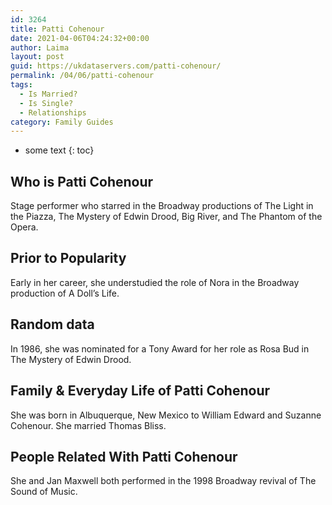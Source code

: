 ```yaml
---
id: 3264
title: Patti Cohenour
date: 2021-04-06T04:24:32+00:00
author: Laima
layout: post
guid: https://ukdataservers.com/patti-cohenour/
permalink: /04/06/patti-cohenour
tags:
  - Is Married?
  - Is Single?
  - Relationships
category: Family Guides
---
```


* some text
{: toc}


## Who is Patti Cohenour
                  
                  
                  
Stage performer who starred in the Broadway productions of The Light in the Piazza, The Mystery of Edwin Drood, Big River, and The Phantom of the Opera.
                  
              
            
              
            
                
                
                
## Prior to Popularity
                  
                  
                  
Early in her career, she understudied the role of Nora in the Broadway production of A Doll&#8217;s Life.
                  
              
            
              
            
                
                
                
## Random data
                  
                  
                  
In 1986, she was nominated for a Tony Award for her role as Rosa Bud in The Mystery of Edwin Drood.
                  
              
            
              
            
                
                
                
## Family & Everyday Life of Patti Cohenour
                  
                  
                  
She was born in Albuquerque, New Mexico to William Edward and Suzanne Cohenour. She married Thomas Bliss.
                  
              
            
              
            
                
                
                
## People Related With Patti Cohenour
                  
                  
                  
She and Jan Maxwell both performed in the 1998 Broadway revival of The Sound of Music.
                  
              
            
              
            
                
              
            
              
              
            
            
              
            
          
          
          